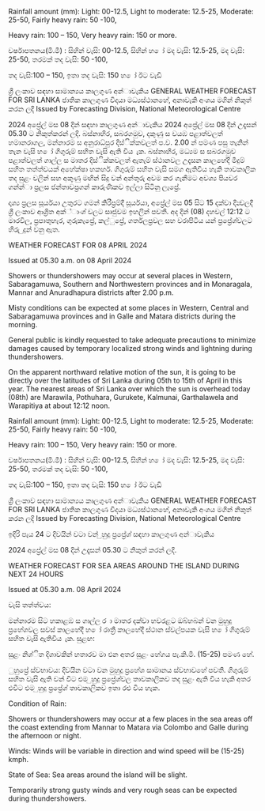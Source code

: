 Rainfall amount (mm): Light: 00-12.5, Light to moderate: 12.5-25, Moderate: 25-50, Fairly heavy rain: 50 -100,

Heavy rain: 100 – 150, Very heavy rain: 150 or more.

වර්ෂාපතනය(මි.මී) : සිහින් වැසි: 00-12.5, සිහින් හ ෝ මද වැසි: 12.5-25, මද වැසි: 25-50, තරමක් තද වැසි: 50 -100,

තද වැසි:100 – 150, ඉතා තද වැසි: 150 හ ෝ ඊට වැඩි

ශ්‍රී ලංකාව සඳහා සාමාන්‍යය කාලගුණ අන්‍ාවැකිය GENERAL WEATHER FORECAST FOR SRI LANKA ජාතික කාලගුණ විදයා මධ්‍යස්ථානහේ, අනාවැකි අංශය මගින් නිකුත් කරන ලදි Issued by Forecasting Division, National Meteorological Centre

2024 අප්‍රේල් මස 08 දින්‍ සඳහා කාලගුණ අන්‍ාවැකිය 2024 අප්‍රේල් මස 08 දින්‍ උදෑසන්‍ 05.30 ට නිකුත්කරන්‍ ලදි. බස්නාහිර, සබරගමුව, දකුණු ස වයඹ පළාත්වලත් හමානරාගල, මන්නාරම ස අනුරාධ්‍පුර දිස්ික්කවලත් ප.ව. 2.00 න් පමණ පසු තැනින් තැන වැසි හ ෝ ගිගුරුම් සහිත වැසි ඇති විය ැක. බස්නාහිර, මධ්‍යම ස සබරගමුව පළාත්වලත් ගාල්ල ස මාතර දිස්ික්කවලත් ඇතැම් ස්ථානවල උදෑසන කාලහේදී මීදුම් සහිත තත්ත්වයක් අහේක්ෂා හකහර්. ගිගුරුම් සහිත වැසි සමග ඇතිවිය හැකි තාවකාලික තද සුළං වලින් සහ අකුණු මඟින් සිදු වන්‍ අන්‍තුරු අවම කර ගැනීමට අවශ්‍ය පියවර ගන්න්‍ා ප්‍රලස ජන්‍තාවප්‍රගන් කාරුණිකව ඉල්ලා සිටිනු ලැප්‍රේ.

දෘශ්‍ය ප්‍රලස සූර්යයා උතුරට ගමන් කිරීප්‍රම්දී සූර්යයා, අප්‍රේල් මස 05 සිට 15 දක්වා දින්‍වලදී ශ්‍රී ලංකාව ආශ්‍රිත අක්්ාංශ්‍ වලට සෘජුවම ඉහලින් පවතී. අද දින්‍ (08) දහවල් 12:12 ට මාරවිල, ප්‍රපාතුහැර, ගුරුකැප්‍රේ, කල්ුප්‍රේ, ගර්තලප්‍රවල සහ වරාපිටිය යන්‍ ප්‍රප්‍රේශ්‍වලට හිරු ුදුන් වනු ඇත.

WEATHER FORECAST FOR 08 APRIL 2024

Issued at 05.30 a.m. on 08 April 2024

Showers or thundershowers may occur at several places in Western, Sabaragamuwa, Southern and Northwestern provinces and in Monaragala, Mannar and Anuradhapura districts after 2.00 p.m.

Misty conditions can be expected at some places in Western, Central and Sabaragamuwa provinces and in Galle and Matara districts during the morning.

General public is kindly requested to take adequate precautions to minimize damages caused by temporary localized strong winds and lightning during thundershowers.

On the apparent northward relative motion of the sun, it is going to be directly over the latitudes of Sri Lanka during 05th to 15th of April in this year. The nearest areas of Sri Lanka over which the sun is overhead today (08th) are Marawila, Pothuhara, Gurukete, Kalmunai, Garthalawela and Warapitiya at about 12:12 noon.

Rainfall amount (mm): Light: 00-12.5, Light to moderate: 12.5-25, Moderate: 25-50, Fairly heavy rain: 50 -100,

Heavy rain: 100 – 150, Very heavy rain: 150 or more.

වර්ෂාපතනය(මි.මී) : සිහින් වැසි: 00-12.5, සිහින් හ ෝ මද වැසි: 12.5-25, මද වැසි: 25-50, තරමක් තද වැසි: 50 -100,

තද වැසි:100 – 150, ඉතා තද වැසි: 150 හ ෝ ඊට වැඩි

ශ්‍රී ලංකාව සඳහා සාමාන්‍යය කාලගුණ අන්‍ාවැකිය GENERAL WEATHER FORECAST FOR SRI LANKA ජාතික කාලගුණ විදයා මධ්‍යස්ථානහේ, අනාවැකි අංශය මගින් නිකුත් කරන ලදි Issued by Forecasting Division, National Meteorological Centre

ඉදිරි පැය 24 ට දිවයින්‍ වටා වන්‍ ුහුදු ප්‍රප්‍රේශ්‍ සඳහා කාලගුණ අන්‍ාවැකිය

2024 අප්‍රේල් මස 08 දින්‍ උදෑසන්‍ 05.30 ට නිකුත් කරන්‍ ලදි.

WEATHER FORECAST FOR SEA AREAS AROUND THE ISLAND DURING NEXT 24 HOURS

Issued at 05.30 a.m. 08 April 2024

වැසි තත්ත්වය:

මන්නාරම සිට හකාළඹ ස ගාල්ල ර ා මාතර දක්වා හවරළට ඔබ්හබන් වන මුහුදු ප්‍රහේශවල සවස් කාලහේදී හ ෝ රාත්‍රී කාලහේදී ස්ථාන ස්වල්පයක වැසි හ ෝ ගිගුරුම් සහිත වැසි ඇතිවිය ැක. සුළඟ:

සුළං නිශ්ිත දිශාවකින් හතාරව මා එන අතර සුළං හේගය පැ.කි.මී. (15-25) පමණ හේ.

ුහුප්‍රේ ස්වභාවය: දිවයින වටා වන මුහුදු ප්‍රහේශ සාමානය ස්වභාවහේ පවතී. ගිගුරුම් සහිත වැසි ඇති වන්‍ විට එම ුහුදු ප්‍රප්‍රේශ්‍වල තාවකාලිකව තද සුළං ඇති විය හැකි අතර එවිට එම ුහුදු ප්‍රප්‍රේශ්‍ තාවකාලිකව ඉතා රළු විය හැක.

Condition of Rain:

Showers or thundershowers may occur at a few places in the sea areas off the coast extending from Mannar to Matara via Colombo and Galle during the afternoon or night.

Winds: Winds will be variable in direction and wind speed will be (15-25) kmph.

State of Sea: Sea areas around the island will be slight.

Temporarily strong gusty winds and very rough seas can be expected during thundershowers.
